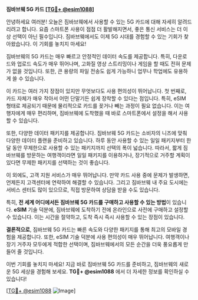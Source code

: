 **짐바브웨 5G 카드 [[TG💪+ @esim1088](https://t.me/s/esim1088)]**

안녕하세요 여러분! 오늘은 짐바브웨에서 사용할 수 있는 5G 카드에 대해 자세히 알려드리려고 합니다. 요즘 스마트폰 사용이 점점 더 활발해지면서, 좋은 통신 서비스는 더 이상 선택이 아닌 필수입니다. 짐바브웨에서도 이제 5G 시대를 경험할 수 있는 기회가 찾아왔습니다. 이 기회를 놓치지 마세요!

짐바브웨의 5G 카드는 매우 빠르고 안정적인 데이터 속도를 제공합니다. 특히, 다운로드와 업로드 속도가 매우 뛰어나며, 고화질 영상 스트리밍이나 게임을 할 때도 전혀 문제가 없을 것입니다. 또한, 큰 용량의 파일 전송도 쉽게 가능하니 업무나 학업에도 유용하게 쓸 수 있습니다.

이 카드는 여러 가지 장점이 있지만 무엇보다도 사용 편의성이 뛰어납니다. 첫 번째로, 카드 자체가 매우 작아서 어떤 단말기든 쉽게 장착할 수 있다는 점입니다. 특히, eSIM 형태로 제공되기 때문에 물리적으로 카드를 꽂거나 빼는 과정이 필요 없습니다. 이는 여행자에게 매우 편리하며, 짐바브웨에 도착했을 때 바로 스마트폰에서 설정을 해서 사용할 수 있습니다.

또한, 다양한 데이터 패키지를 제공합니다. 짐바브웨 5G 카드는 소비자의 니즈에 맞춰 다양한 데이터 플랜을 준비하고 있습니다. 하루 동안 사용할 수 있는 일일 패키지부터 한 달 동안 무제한으로 사용할 수 있는 패키지까지 선택의 폭이 넓습니다. 따라서, 짧게 짐바브웨를 방문하는 여행객이라면 일일 패키지를 이용하거나, 장기적으로 거주할 계획이 있다면 무제한 패키지를 선택하는 것이 좋습니다.

이 외에도, 고객 지원 서비스가 매우 뛰어납니다. 만약 카드 사용 중에 문제가 발생하면, 언제든지 고객센터에 연락하여 해결할 수 있습니다. 그리고 짐바브웨 내 주요 도시에는 서비스 센터도 많이 있으므로, 직접 방문하여 상담을 받을 수도 있습니다.

특히, **전 세계 어디에서든 짐바브웨 5G 카드를 구매하고 사용할 수 있는 방법**이 있습니다. **eSIM** 기술 덕분에, 짐바브웨에 도착하기 전에 온라인으로 사전에 구매하고 설정할 수 있습니다. 이는 시간을 절약하고, 도착 즉시 즉시 사용할 수 있는 장점이 있습니다.

**결론적으로**, 짐바브웨 5G 카드는 빠른 속도와 다양한 패키지를 통해 최고의 모바일 경험을 제공합니다. 또한, eSIM 기술 덕분에 사용 편의성이 매우 뛰어납니다. 여행객이나 장기 거주자 모두에게 적합한 선택이며, 짐바브웨에서의 모든 순간을 더욱 풍요롭게 만들어 줄 것입니다.

이번 기회를 놓치지 마세요! 지금 바로 짐바브웨 5G 카드를 준비하고, 짐바브웨의 새로운 5G 세상을 경험해 보세요. **TG💪+ @esim1088** 에서 더 자세한 정보를 확인하실 수 있습니다!

[[TG💪+ @esim1088](https://t.me/s/esim1088) ![Image](https://i.postimg.cc/Y0z9fWf4/image.png)]